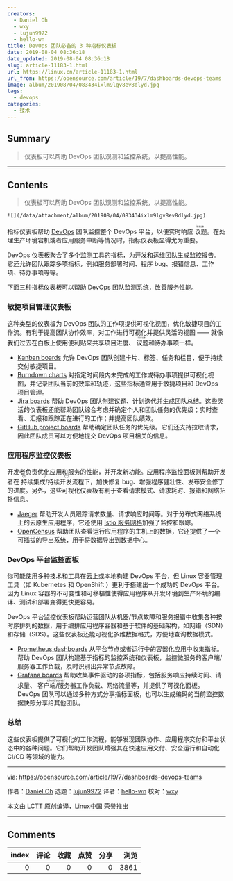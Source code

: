 ```yaml
---
creators:
  - Daniel Oh
  - wxy
  - lujun9972
  - hello-wn
title: DevOps 团队必备的 3 种指标仪表板
date: 2019-08-04 08:36:18
date_updated: 2019-08-04 08:36:18
slug: article-11183-1.html
url: https://linux.cn/article-11183-1.html
url_from: https://opensource.com/article/19/7/dashboards-devops-teams
image: album/201908/04/083434ixlm9lgv8ev8dlyd.jpg
tags:
  - devops
categories:
  - 技术
---
```


## Summary

> 仪表板可以帮助 DevOps 团队观测和监控系统，以提高性能。

***

<!-- more -->

## Contents

> 
> 仪表板可以帮助 DevOps 团队观测和监控系统，以提高性能。
> 
> 
> 

`![](/data/attachment/album/201908/04/083434ixlm9lgv8ev8dlyd.jpg)`

指标仪表板帮助 [DevOps](https://opensource.com/resources/devops) 团队监控整个 DevOps 平台，以便实时响应<ruby> 议题 <rt>  issue </rt></ruby>。在处理生产环境宕机或者应用服务中断等情况时，指标仪表板显得尤为重要。

DevOps 仪表板聚合了多个监测工具的指标，为开发和运维团队生成监控报告。它还允许团队跟踪多项指标，例如服务部署时间、程序 bug、报错信息、工作项、待办事项等等。

下面三种指标仪表板可以帮助 DevOps 团队监测系统，改善服务性能。

### 敏捷项目管理仪表板

这种类型的仪表板为 DevOps 团队的工作项提供可视化视图，优化敏捷项目的工作流。有利于提高团队协作效率，对工作进行可视化并提供灵活的视图 —— 就像我们过去在白板上使用便利贴来共享项目进度、<ruby> 议题 <rt>  issue </rt></ruby>和待办事项一样。

* [Kanban boards](https://opensource.com/article/19/1/productivity-tool-taskboard) 允许 DevOps 团队创建卡片、标签、任务和栏目，便于持续交付敏捷项目。
* [Burndown charts](https://openpracticelibrary.com/practice/burndown/) 对指定时间段内未完成的工作或待办事项提供可视化视图，并记录团队当前的效率和轨迹，这些指标通常用于敏捷项目和 DevOps 项目管理。
* [Jira boards](https://www.atlassian.com/software/jira) 帮助 DevOps 团队创建议题、计划迭代并生成团队总结。这些灵活的仪表板还能帮助团队综合考虑并确定个人和团队任务的优先级；实时查看、汇报和跟踪正在进行的工作；并提高团队绩效。
* [GitHub project boards](https://opensource.com/life/15/11/short-introduction-github) 帮助确定团队任务的优先级。它们还支持拉取请求，因此团队成员可以方便地提交 DevOps 项目相关的信息。

### 应用程序监控仪表板

开发者负责优化应用和服务的性能，并开发新功能。应用程序监控面板则帮助开发者在<ruby> 持续集成/持续开发 <rt>  CI / CD </rt></ruby>流程下，加快修复 bug、增强程序健壮性、发布安全修丁的进度。另外，这些可视化仪表板有利于查看请求模式、请求耗时、报错和网络拓扑信息。

* [Jaeger](https://www.jaegertracing.io/) 帮助开发人员跟踪请求数量、请求响应时间等。对于分布式网络系统上的云原生应用程序，它还使用 [Istio 服务网格](https://opensource.com/article/19/3/getting-started-jaeger)加强了监控和跟踪。
* [OpenCensus](https://opencensus.io/) 帮助团队查看运行应用程序的主机上的数据，它还提供了一个可插拔的导出系统，用于将数据导出到数据中心。

### DevOps 平台监控面板

你可能使用多种技术和工具在云上或本地构建 DevOps 平台，但 Linux 容器管理工具（如 Kubernetes 和 OpenShift ）更利于搭建出一个成功的 DevOps 平台。因为 Linux 容器的不可变性和可移植性使得应用程序从开发环境到生产环境的编译、测试和部署变得更快更容易。

DevOps 平台监控仪表板帮助运营团队从机器/节点故障和服务报错中收集各种按时序排列的数据，用于编排应用程序容器和基于软件的基础架构，如网络（SDN）和存储（SDS）。这些仪表板还能可视化多维数据格式，方便地查询数据模式。

* [Prometheus dashboards](https://opensource.com/article/18/12/introduction-prometheus) 从平台节点或者运行中的容器化应用中收集指标。帮助 DevOps 团队构建基于指标的监控系统和仪表板，监控微服务的客户端/服务器工作负载，及时识别出异常节点故障。
* [Grafana boards](https://opensource.com/article/17/8/linux-grafana) 帮助收集事件驱动的各项指标，包括服务响应持续时间、请求量、<ruby> 客户端/服务器 <rt>  client/server </rt></ruby>工作负载、网络流量等，并提供了可视化面板。DevOps 团队可以通过多种方式分享指标面板，也可以生成编码的当前监控数据快照分享给其他团队。

### 总结

这些仪表板提供了可视化的工作流程，能够发现团队协作、应用程序交付和平台状态中的各种问题。它们帮助开发团队增强其在快速应用交付、安全运行和自动化 CI/CD 等领域的能力。

---

via: <https://opensource.com/article/19/7/dashboards-devops-teams>

作者：[Daniel Oh](https://opensource.com/users/daniel-ohhttps://opensource.com/users/daniel-ohhttps://opensource.com/users/heronthecli) 选题：[lujun9972](https://github.com/lujun9972) 译者：[hello-wn](https://github.com/hello-wn) 校对：[wxy](https://github.com/wxy)

本文由 [LCTT](https://github.com/LCTT/TranslateProject) 原创编译，[Linux中国](https://linux.cn/) 荣誉推出

***

## Comments


|   index |   评论 |   收藏 |   点赞 |   分享 |   浏览 |
|--------:|-------:|-------:|-------:|-------:|-------:|
|       0 |      0 |      0 |      0 |      0 |   3861 |
